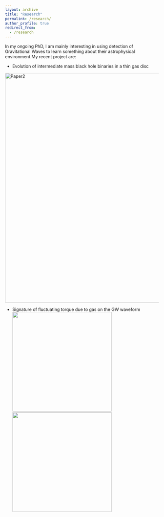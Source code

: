 ```yaml
---
layout: archive
title: "Research"
permalink: /research/
author_profile: true
redirect_from:
  - /research
---
```


In my ongoing PhD, I am mainly interesting in using detection of Gravitational Waves to learn something about their astrophysical environment.My recent project are:

* Evolution of intermediate mass black hole binaries in a thin gas disc<br>
<img class="img-responsive" src="https://muditgarg96.github.io/images/Paper2.png" title="Paper2" width="750">

* Signature of fluctuating torque due to gas on the GW waveform<br>
<img class="" src="https://muditgarg96.github.io/images/Paper1_1.png" alt="" title="Paper1_1" width=325><img class="" src="https://muditgarg96.github.io/images/Paper1_2.png)" alt="" title="Paper1_2" width=325>
